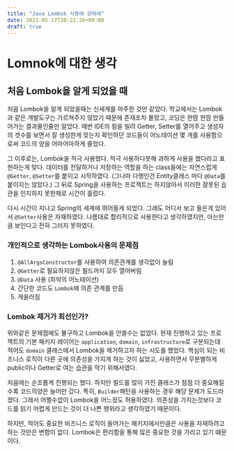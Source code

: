 ```yaml
---
title: "Java Lombok 사용에 관하여"
date: 2021-05-17T20:22:26+09:00
draft: true
---
```

# Lomnok에 대한 생각
## 처음 Lombok을 알게 되었을 때
처음 Lombok을 알게 되었을때는 신세계를 마주한 것만 같았다. 학교에서는 Lombok과 같은 개발도구는 가르쳐주지 않았기 때문에 존재조차 몰랐고, 코딩은 한땀 한땀 만들어가는 결과물인줄만 알았다. 매번 IDE의 힘을 빌려 Getter, Setter를 열어주고 생성자의 갯수를 보면서 잘 생성한게 맞는지 확인하던 코드들이 어노테이션 몇 개를 사용함으로써 코드의 양을 어마어마하게 줄었다.

그 이후로는, Lombok을 적극 사용했다. 적극 사용하다못해 과하게 사용을 했다라고 표현하는게 맞다. 데이터를 전달하거나 저장하는 역할을 하는 class들에는 자연스럽게 ```@Getter```, ```@Setter```를 붙이고 시작하였다. (그나마 다행인건 Entity클래스 마다 ```@Data```를 붙이지는 않았다.) 그 뒤로 Spring을 사용하는 프로젝트는 하지않아서 이러한 잘못된 습관을 인지하지 못한채로 시간이 흘렀다.

다시 시간이 지나고 Spring의 세계에 뛰어들게 되었다. 그래도 어디서 보고 들은게 있어서 ```@Setter```사용은 자재하였다. 나름대로 합리적으로 사용한다고 생각하였지만, 아는만큼 보인다고 전혀 그러지 못하였다.

### 개인적으로 생각하는 Lombok사용의 문제점
1. ```@AllArgsConstructor```를 사용하여 의존관계를 생각없이 늘림
2. ```@Getter```로 필요하지않은 필드까지 모두 열어버림
3. ```@Data``` 사용 (최악의 어노테이션)
4. 간단한 코드도 ```Lombok```에 의존 관계를 만듬
5. 게을러짐 

### Lombok 제거가 최선인가?
위와같은 문제점에도 불구하고 Lombok을 안쓸수는 없었다. 현재 진행하고 있는 프로젝트의 기본 패키지 레이어는 ```application```, ```domain```, ```infrastructure```로 구분되는데 적어도 ```domain``` 클래스에서 Lombok을 제거하고자 하는 시도를 했었다. 핵심이 되는 비즈니스 로직이 다른 곳에 의존성을 가지게 하는 것이 싫었고, 사용하면서 무분별하게 public이나 Getter로 여는 습관을 막기 위해서였다.

처음에는 순조롭게 진행되는 했다. 하지만 필드를 많이 가진 클래스가 점점 더 중요해질수록 코드의양은 늘어만 갔다. 특히, ```Builder```패턴을 사용하는 경우 해당 문제가 도드라졌다. 그래서 어쩔수없이 Lombok을 어느정도 허용하였다. 의존성을 가지는것보다 코드를 읽기 어렵게 만드는 것이 더 나쁜 행위라고 생각하였기 때문이다.

하지만, 적어도 중요한 비즈니스 로직이 들어가는 패키지에서만큼은 사용을 자재하려고 하는 것만은 변함이 없다. Lombok은 편리함을 통해 많은 중요한 것을 가리고 있기 떄문이다.